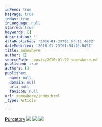 ```yaml
---
inFeed: true
hasPage: true
inNav: true
inLanguage: null
starred: true
keywords: []
description: ''
datePublished: '2016-01-23T01:54:11.463Z'
dateModified: '2016-01-23T01:54:08.045Z'
title: Somewhere
author: []
sourcePath: _posts/2016-01-22-somewhere.md
published: true
authors: []
publisher:
  name: null
  domain: null
  url: null
  favicon: null
url: somewhere/index.html
_type: Article

---
```

[**P**urgatory][0]
![](https://s3-us-west-2.amazonaws.com/the-grid-img/p/749d3092701ec6009969f037bb0ccfab329c3682.jpg)
![](https://s3-us-west-2.amazonaws.com/the-grid-img/p/4b4916ec36d40467cf9781d8781ab7b00f7fe4c1.jpg)
![](https://s3-us-west-2.amazonaws.com/the-grid-img/p/d8871607f961b109805e315ff5e29886c0f2d084.jpg)

[0]: revs.com.ar